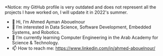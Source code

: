 *Notice: my GitHub profile is very outdated and does not represent all the projects I have worked on, I will update it in 2022's summer.
- 👋 Hi, I’m Ahmed Ayman Abouelnour
- 👀 I’m interested in Data Science, Software Development, Embedded Systems, and Robotics.
- 🌱 I’m currently learning Computer Engineering in the Arab Academy for Science & Technology.
- 📫 How to reach me: https://www.linkedin.com/in/ahmed-abouelnour/

<!---
Velaxers/Velaxers is a ✨ special ✨ repository because its `README.md` (this file) appears on your GitHub profile.
You can click the Preview link to take a look at your changes.
--->
